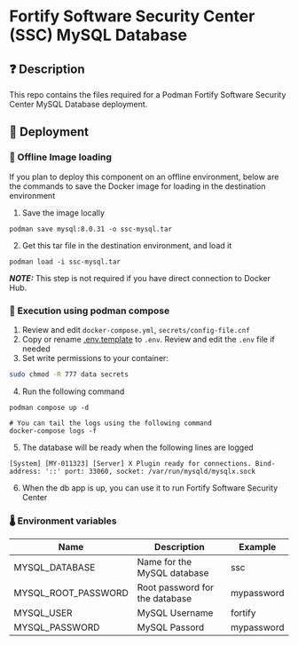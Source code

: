 # Fortify Software Security Center (SSC) MySQL Database
## ❓ Description

This repo contains the files required for a Podman Fortify Software Security Center MySQL Database deployment.

## 🎉 Deployment

### 🐳 Offline Image loading

If you plan to deploy this component on an offline environment, below are the commands to save the Docker image for
loading in the destination environment
1. Save the image locally
```
podman save mysql:8.0.31 -o ssc-mysql.tar
```
2. Get this tar file in the destination environment, and load it
```
podman load -i ssc-mysql.tar
```

**_NOTE:_**  This step is not required if you have direct connection to Docker Hub.


### 🐳 Execution using podman compose

1. Review and edit `docker-compose.yml`, `secrets/config-file.cnf`
2. Copy or rename [.env.template](.env.template) to `.env`. Review and edit the `.env` file if needed
3. Set write permissions to your container:
```sh
sudo chmod -R 777 data secrets
```
4. Run the following command
```
podman compose up -d

# You can tail the logs using the following command
docker-compose logs -f
```
5. The database will be ready when the following lines are logged
```
[System] [MY-011323] [Server] X Plugin ready for connections. Bind-address: '::' port: 33060, socket: /var/run/mysqld/mysqlx.sock
```
6. When the db app is up, you can use it to run Fortify Software Security Center

### 🌡️ Environment variables

| Name                | Description                    | Example    |
|---------------------|--------------------------------|------------|
| MYSQL_DATABASE      | Name for the MySQL database    | ssc        |
| MYSQL_ROOT_PASSWORD | Root password for the database | mypassword |
| MYSQL_USER          | MySQL Username                 | fortify    |
| MYSQL_PASSWORD      | MySQL Passord                  | mypassword |